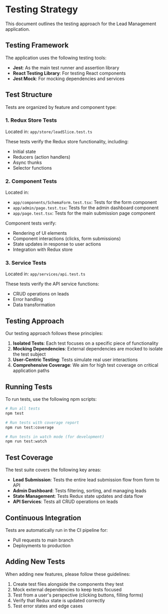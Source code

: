 # Testing Strategy

This document outlines the testing approach for the Lead Management application.

## Testing Framework

The application uses the following testing tools:

- **Jest**: As the main test runner and assertion library
- **React Testing Library**: For testing React components
- **Jest Mock**: For mocking dependencies and services

## Test Structure

Tests are organized by feature and component type:

### 1. Redux Store Tests

Located in: `app/store/leadSlice.test.ts`

These tests verify the Redux store functionality, including:
- Initial state
- Reducers (action handlers)
- Async thunks
- Selector functions

### 2. Component Tests

Located in:
- `app/components/SchemaForm.test.tsx`: Tests for the form component
- `app/admin/page.test.tsx`: Tests for the admin dashboard component
- `app/page.test.tsx`: Tests for the main submission page component

Component tests verify:
- Rendering of UI elements
- Component interactions (clicks, form submissions)
- State updates in response to user actions
- Integration with Redux store

### 3. Service Tests

Located in: `app/services/api.test.ts`

These tests verify the API service functions:
- CRUD operations on leads
- Error handling
- Data transformation

## Testing Approach

Our testing approach follows these principles:

1. **Isolated Tests**: Each test focuses on a specific piece of functionality
2. **Mocking Dependencies**: External dependencies are mocked to isolate the test subject
3. **User-Centric Testing**: Tests simulate real user interactions
4. **Comprehensive Coverage**: We aim for high test coverage on critical application paths

## Running Tests

To run tests, use the following npm scripts:

```bash
# Run all tests
npm test

# Run tests with coverage report
npm run test:coverage

# Run tests in watch mode (for development)
npm run test:watch
```

## Test Coverage

The test suite covers the following key areas:

- **Lead Submission**: Tests the entire lead submission flow from form to API
- **Admin Dashboard**: Tests filtering, sorting, and managing leads
- **State Management**: Tests Redux state updates and data flow
- **API Services**: Tests all CRUD operations on leads

## Continuous Integration

Tests are automatically run in the CI pipeline for:
- Pull requests to main branch
- Deployments to production

## Adding New Tests

When adding new features, please follow these guidelines:

1. Create test files alongside the components they test
2. Mock external dependencies to keep tests focused
3. Test from a user's perspective (clicking buttons, filling forms)
4. Verify that Redux state is updated correctly
5. Test error states and edge cases 
